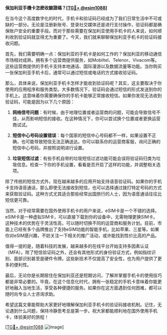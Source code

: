 **保加利亚手機卡怎麽收驗證碼？[[TG💪+ @esim1088](https://t.me/s/esim1088)]**

在当今这个高度数字化的时代，手机卡和验证码已经成为了我们日常生活中不可或缺的一部分。无论是注册新账号、登录社交媒体还是进行支付操作，验证码都是确保账户安全的重要手段。而对于那些需要在保加利亚使用手机卡的人来说，如何顺利收到验证码就显得尤为重要了。今天，我们就来聊聊保加利亚手机卡的验证码接收问题。

首先，我们需要明确一点：保加利亚的手机卡是如何工作的？保加利亚的移动通信市场相对成熟，拥有多个运营商提供服务，如Mobiltel、Telenor、Vivacom等。这些运营商提供的手机卡支持本地通话、国际漫游以及数据流量等功能。当你购买一张保加利亚手机卡后，通常可以通过短信或电话的方式接收验证码。

那么，具体来说，保加利亚手机卡怎样才能收到验证码呢？其实，这主要取决于你使用的应用程序和服务类型。大多数情况下，验证码会通过短信的形式发送到你的手机上。这意味着你需要确保你的手机卡能够正常接收短信。如果你发现无法收到验证码，可能是因为以下几个原因：

1. **网络信号问题**：有时候，由于地理位置或者运营商的问题，可能会导致信号不佳，从而影响短信的接收。在这种情况下，你可以尝试换个位置或者更换运营商试试。
   
2. **短信中心号码设置错误**：每个国家的短信中心号码都不一样，如果设置不正确，也可能导致短信无法正确送达。你可以联系你的运营商客服，询问正确的短信中心号码，并按照说明进行设置。

3. **垃圾短信过滤**：有些手机自带的垃圾短信过滤功能可能会误将验证码归类为垃圾信息。检查一下你的手机设置，看看是否开启了这样的功能，并调整相关选项。

除了传统的短信方式外，现在越来越多的应用开始支持语音验证码。如果你的手机卡支持语音通话，那么即使无法接收到短信，也可以选择通过拨打特定号码的方式来获取验证码。这种方式尤其适合那些经常出国旅行的人士，因为语音通话往往比短信更可靠。

当然，对于经常需要在国外使用手机卡的用户来说，eSIM卡是一个不错的选择。eSIM卡是一种虚拟SIM卡，可以直接下载到你的设备中，无需物理更换SIM卡。这种技术的优势在于灵活性高，可以随时切换不同的运营商和服务计划。目前，市面上已经有多个品牌推出了支持eSIM功能的智能手机，比如苹果、三星等。如果你对eSIM感兴趣，不妨关注一下相关的推广活动，或许能找到性价比高的产品。

值得一提的是，随着科技的发展，越来越多的在线平台开始支持多因素认证（MFA）。除了短信验证码之外，还会有其他形式的身份验证方式，例如指纹识别、面部识别甚至是硬件令牌。这些新技术不仅提高了安全性，也为用户提供了更多的便利性。

最后，无论你是长期居住在保加利亚还是短期访问，了解并掌握手机卡的使用技巧都是非常必要的。毕竟，在这个信息化时代，拥有一张稳定的手机卡意味着你能更好地融入当地生活，享受各种便捷的服务。如果你在这方面遇到任何困难，都可以随时向专业人士咨询求助。

希望这篇文章能帮助大家更好地理解保加利亚手机卡的验证码接收机制。记住，无论遇到什么问题，保持冷静思考总是第一步。祝大家都能顺利地在国外使用手机卡，体验美好的旅程！

[[TG💪+ @esim1088](https://t.me/s/esim1088) ![Image](https://i.postimg.cc/4NQfJmqS/Snipaste-2025-05-13-00-14-12.png)]